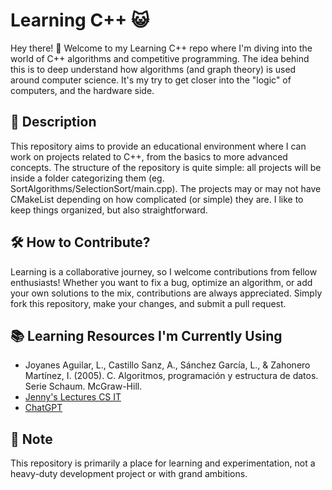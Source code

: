 # Learning C++ 😺

Hey there! 👋 Welcome to my Learning C++ repo where I'm diving into the world of C++ algorithms and competitive programming. The idea behind this is to deep understand how algorithms (and graph theory) is used around computer science. It's my try to get closer into the "logic" of computers, and the hardware side.

## 📘 Description
This repository aims to provide an educational environment where I can work on projects related to C++, from the basics to more advanced concepts. The structure of the repository is quite simple: all projects will be inside a folder categorizing them (eg. SortAlgorithms/SelectionSort/main.cpp). The projects may or may not have CMakeList depending on how complicated (or simple) they are. I like to keep things organized, but also straightforward.

## 🛠️ How to Contribute?
Learning is a collaborative journey, so I welcome contributions from fellow enthusiasts! Whether you want to fix a bug, optimize an algorithm, or add your own solutions to the mix, contributions are always appreciated. Simply fork this repository, make your changes, and submit a pull request.

## 📚 Learning Resources I'm Currently Using
- Joyanes Aguilar, L., Castillo Sanz, A., Sánchez García, L., & Zahonero Martínez, I. (2005). C. Algoritmos, programación y estructura de datos. Serie Schaum. McGraw-Hill.
- [Jenny's Lectures CS IT](https://www.youtube.com/@JennyslecturesCSIT)
- [ChatGPT](https://chat.openai.com/)

## 📌 Note
This repository is primarily a place for learning and experimentation, not a heavy-duty development project or with grand ambitions.